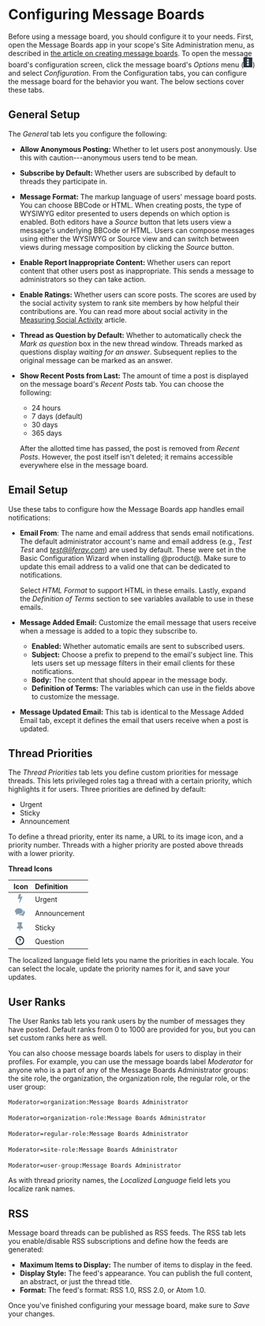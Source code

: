 # Configuring Message Boards

Before using a message board, you should configure it to your needs. First, open 
the Message Boards app in your scope's Site Administration menu, as described in 
[the article on creating message boards](https://www.liferay.com/). 
To open the message board's configuration screen, click the message board's 
*Options* menu 
(![Options](../../../../images/icon-options.png)) and select *Configuration*. 
From the Configuration tabs, you can configure the message board for the 
behavior you want. The below sections cover these tabs.

## General Setup

The *General* tab lets you configure the following:

-   **Allow Anonymous Posting:** Whether to let users post anonymously. Use this 
    with caution---anonymous users tend to be mean. 

-   **Subscribe by Default:** Whether users are subscribed by default to threads 
    they participate in. 

-   **Message Format:** The markup language of users' message board posts. You 
    can choose BBCode or HTML. When creating posts, the type of WYSIWYG editor
    presented to users depends on which option is enabled. Both editors have a
    *Source* button that lets users view a message's underlying BBCode or HTML. 
    Users can compose messages using either the WYSIWYG or Source view and can
    switch between views during message composition by clicking the *Source* 
    button. 

-   **Enable Report Inappropriate Content:** Whether users can report content 
    that other users post as inappropriate. This sends a message to 
    administrators so they can take action. 

-   **Enable Ratings:** Whether users can score posts. The scores are used by 
    the social activity system to rank site members by how helpful their 
    contributions are. You can read more about social activity in the
    [Measuring Social Activity](/discover/portal/-/knowledge_base/7-1/measuring-social-activity)
    article. 

-   **Thread as Question by Default:** Whether to automatically check the 
    *Mark as question* box in the new thread window. Threads marked as questions
    display *waiting for an answer*. Subsequent replies to the original message 
    can be marked as an answer. 

-   **Show Recent Posts from Last:** The amount of time a post is displayed on 
    the message board's *Recent Posts* tab. You can choose the following: 

    -   24 hours
    -   7 days (default) 
    -   30 days
    -   365 days 

    After the allotted time has passed, the post is removed from *Recent Posts*. 
    However, the post itself isn't deleted; it remains accessible everywhere 
    else in the message board. 

## Email Setup 

Use these tabs to configure how the Message Boards app handles email 
notifications:

-   **Email From**: The name and email address that sends email notifications. 
    The default administrator account's name and email address (e.g., 
    *Test Test* and *test@liferay.com*) are used by default. These were set in 
    the Basic Configuration Wizard when installing @product@. Make sure to 
    update this email address to a valid one that can be dedicated to 
    notifications. 

    Select *HTML Format* to support HTML in these emails. Lastly, expand the 
    *Definition of Terms* section to see variables available to use in these 
    emails. 

-   **Message Added Email:** Customize the email message that users receive when 
    a message is added to a topic they subscribe to. 

    -   **Enabled:** Whether automatic emails are sent to subscribed users.
    -   **Subject:** Choose a prefix to prepend to the email's subject line. 
        This lets users set up message filters in their email clients for these 
        notifications. 
    -   **Body:** The content that should appear in the message body. 
    -   **Definition of Terms:** The variables which can use in the fields above 
        to customize the message.

-   **Message Updated Email:** This tab is identical to the Message Added Email 
    tab, except it defines the email that users receive when a post is updated. 

## Thread Priorities [](id=thread-priorities)

The *Thread Priorities* tab lets you define custom priorities for message 
threads. This lets privileged roles tag a thread with a certain priority, which 
highlights it for users. Three priorities are defined by default: 

-   Urgent
-   Sticky
-   Announcement

To define a thread priority, enter its name, a URL to its image icon, and a 
priority number. Threads with a higher priority are posted above threads with a 
lower priority. 

**Thread Icons**

  &nbsp;**Icon** | **Definition** | 
:-------------------: | :---------------- |
   ![Urgent](../../../../images/icon-message-boards-urgent.png) |  Urgent |
   ![Announcement](../../../../images/icon-message-boards-announcement.png) |  Announcement |
   ![Sticky](../../../../images/icon-message-boards-sticky.png) |  Sticky |
   ![Question](../../../../images/icon-message-boards-question.png) |  Question |

The localized language field lets you name the priorities in each locale. You
can select the locale, update the priority names for it, and save your updates. 

## User Ranks

The User Ranks tab lets you rank users by the number of messages they have 
posted. Default ranks from 0 to 1000 are provided for you, but you can set 
custom ranks here as well. 

You can also choose message boards labels for users to display in their 
profiles. For example, you can use the message boards label *Moderator* for 
anyone who is a part of any of the Message Boards Administrator groups: the site 
role, the organization, the organization role, the regular role, or the user 
group: 

    Moderator=organization:Message Boards Administrator

    Moderator=organization-role:Message Boards Administrator

    Moderator=regular-role:Message Boards Administrator
    
    Moderator=site-role:Message Boards Administrator

    Moderator=user-group:Message Boards Administrator

As with thread priority names, the *Localized Language* field lets you localize
rank names. 

## RSS

Message board threads can be published as RSS feeds. The RSS tab lets you 
enable/disable RSS subscriptions and define how the feeds are generated: 

-   **Maximum Items to Display:** The number of items to display in the feed. 
-   **Display Style:** The feed's appearance. You can publish the full content,
    an abstract, or just the thread title. 
-   **Format:** The feed's format: RSS 1.0, RSS 2.0, or Atom 1.0. 

Once you've finished configuring your message board, make sure to *Save* your
changes. 
